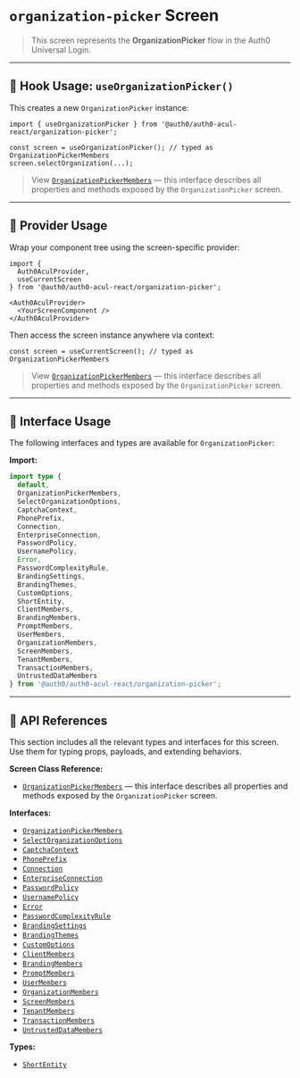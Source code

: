 # `organization-picker` Screen

> This screen represents the **OrganizationPicker** flow in the Auth0 Universal Login.

---

## 🔹 Hook Usage: `useOrganizationPicker()`

This creates a new `OrganizationPicker` instance:

```tsx
import { useOrganizationPicker } from '@auth0/auth0-acul-react/organization-picker';

const screen = useOrganizationPicker(); // typed as OrganizationPickerMembers
screen.selectOrganization(...);
```

> View [`OrganizationPickerMembers`](https://auth0.github.io/universal-login/interfaces/Classes.OrganizationPickerMembers.html) — this interface describes all properties and methods exposed by the `OrganizationPicker` screen.

---

## 🔹 Provider Usage

Wrap your component tree using the screen-specific provider:

```tsx
import {
  Auth0AculProvider,
  useCurrentScreen
} from '@auth0/auth0-acul-react/organization-picker';

<Auth0AculProvider>
  <YourScreenComponent />
</Auth0AculProvider>
```

Then access the screen instance anywhere via context:

```tsx
const screen = useCurrentScreen(); // typed as OrganizationPickerMembers
```

> View [`OrganizationPickerMembers`](https://auth0.github.io/universal-login/interfaces/Classes.OrganizationPickerMembers.html) — this interface describes all properties and methods exposed by the `OrganizationPicker` screen.

---

## 🔹 Interface Usage

The following interfaces and types are available for `OrganizationPicker`:

**Import:**

```ts
import type {
  default,
  OrganizationPickerMembers,
  SelectOrganizationOptions,
  CaptchaContext,
  PhonePrefix,
  Connection,
  EnterpriseConnection,
  PasswordPolicy,
  UsernamePolicy,
  Error,
  PasswordComplexityRule,
  BrandingSettings,
  BrandingThemes,
  CustomOptions,
  ShortEntity,
  ClientMembers,
  BrandingMembers,
  PromptMembers,
  UserMembers,
  OrganizationMembers,
  ScreenMembers,
  TenantMembers,
  TransactionMembers,
  UntrustedDataMembers
} from '@auth0/auth0-acul-react/organization-picker';
```

---

## 🔸 API References

This section includes all the relevant types and interfaces for this screen. Use them for typing props, payloads, and extending behaviors.

**Screen Class Reference:**  
- [`OrganizationPickerMembers`](https://auth0.github.io/universal-login/interfaces/Classes.OrganizationPickerMembers.html) — this interface describes all properties and methods exposed by the `OrganizationPicker` screen.

**Interfaces:**
- [`OrganizationPickerMembers`](https://auth0.github.io/universal-login/interfaces/Classes.OrganizationPickerMembers.html)
- [`SelectOrganizationOptions`](https://auth0.github.io/universal-login/interfaces/Classes.SelectOrganizationOptions.html)
- [`CaptchaContext`](https://auth0.github.io/universal-login/interfaces/Classes.CaptchaContext.html)
- [`PhonePrefix`](https://auth0.github.io/universal-login/interfaces/Classes.PhonePrefix.html)
- [`Connection`](https://auth0.github.io/universal-login/interfaces/Classes.Connection.html)
- [`EnterpriseConnection`](https://auth0.github.io/universal-login/interfaces/Classes.EnterpriseConnection.html)
- [`PasswordPolicy`](https://auth0.github.io/universal-login/interfaces/Classes.PasswordPolicy.html)
- [`UsernamePolicy`](https://auth0.github.io/universal-login/interfaces/Classes.UsernamePolicy.html)
- [`Error`](https://auth0.github.io/universal-login/interfaces/Classes.Error.html)
- [`PasswordComplexityRule`](https://auth0.github.io/universal-login/interfaces/Classes.PasswordComplexityRule.html)
- [`BrandingSettings`](https://auth0.github.io/universal-login/interfaces/Classes.BrandingSettings.html)
- [`BrandingThemes`](https://auth0.github.io/universal-login/interfaces/Classes.BrandingThemes.html)
- [`CustomOptions`](https://auth0.github.io/universal-login/interfaces/Classes.CustomOptions.html)
- [`ClientMembers`](https://auth0.github.io/universal-login/interfaces/Classes.ClientMembers.html)
- [`BrandingMembers`](https://auth0.github.io/universal-login/interfaces/Classes.BrandingMembers.html)
- [`PromptMembers`](https://auth0.github.io/universal-login/interfaces/Classes.PromptMembers.html)
- [`UserMembers`](https://auth0.github.io/universal-login/interfaces/Classes.UserMembers.html)
- [`OrganizationMembers`](https://auth0.github.io/universal-login/interfaces/Classes.OrganizationMembers.html)
- [`ScreenMembers`](https://auth0.github.io/universal-login/interfaces/Classes.ScreenMembers.html)
- [`TenantMembers`](https://auth0.github.io/universal-login/interfaces/Classes.TenantMembers.html)
- [`TransactionMembers`](https://auth0.github.io/universal-login/interfaces/Classes.TransactionMembers.html)
- [`UntrustedDataMembers`](https://auth0.github.io/universal-login/interfaces/Classes.UntrustedDataMembers.html)


**Types:**
- [`ShortEntity`](https://auth0.github.io/universal-login/types/Classes.ShortEntity.html)
